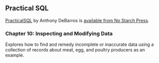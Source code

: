 ## Practical SQL

[PracticalSQL](https://www.nostarch.com/practicalSQL) by Anthony DeBarros is [available from No Starch Press](https://www.nostarch.com/practicalSQL).

### Chapter 10: Inspecting and Modifying Data

Explores how to find and remedy incomplete or inaccurate data using a collection of records about meat, egg, and poultry producers as an example.


